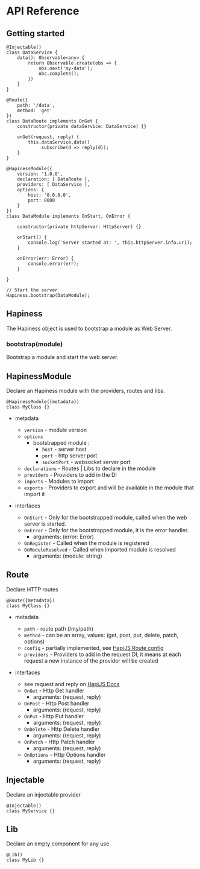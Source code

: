 # API Reference

## Getting started

    @Injectable()
    class DataService {
        data(): Observable<any> {
            return Observable.create(obs => {
                obs.next('my-data');
                obs.complete();
            })
        }
    }

    @Route({
        path: '/data',
        method: 'get'
    })
    class DataRoute implements OnGet {
        constructor(private dataService: DataService) {}

        onGet(request, reply) {
            this.dataService.data()
                .subscribe(d => reply(d));
        }
    }

    @HapinessModule({
        version: '1.0.0',
        declaration: [ DataRoute ],
        providers: [ DataService ],
        options: {
            host: '0.0.0.0',
            port: 8080
        }
    })
    class DataModule implements OnStart, OnError {

        constructor(private httpServer: HttpServer) {}

        onStart() {
            console.log('Server started at: ', this.httpServer.info.uri);
        }

        onError(err: Error) {
            console.error(err);
        }

    }

    // Start the server
    Hapiness.bootstrap(DataModule);



## Hapiness
The Hapiness object is used to bootstrap a module as Web Server.

### bootstrap(module)
Bootstrap a module and start the web server.

## HapinessModule
Declare an Hapiness module with the providers, routes and libs.

    @HapinessModule({metadata})
    class MyClass {}

- metadata

    - `version` - module version
    - `options`
        - bootstrapped module : 
            - `host` - server host
            - `port` - http server port
            - `socketPort` - websocket server port
    - `declarations` - Routes | Libs to declare in the module
    - `providers` - Providers to add in the DI
    - `imports` - Modules to import
    - `exports` - Providers to export and will be available in the module that import it

- interfaces
    - `OnStart` - Only for the bootstrapped module, called when the web server is started.
    - `OnError` - Only for the bootstrapped module, it is the error handler.
        - arguments: (error: Error)
    - `OnRegister` - Called when the module is registered
    - `OnModuleResolved` - Called when imported module is resolved
        - arguments: (module: string)

## Route
Declare HTTP routes

    @Route({metadata})
    class MyClass {}

- metadata

    - `path` - route path (/my/path)
    - `method` - can be an array, values: (get, post, put, delete, patch, options)
    - `config` - partially implemented, see [HapiJS Route config](https://hapijs.com/api#route-configuration)
    - `providers` - Providers to add in the request DI, it means at each request a new instance of the provider will be created

- interfaces
    - see request and reply on [HapiJS Docs](https://hapijs.com/api#requests)
    - `OnGet` - Http Get handler
        - arguments: (request, reply)
    - `OnPost` - Http Post handler
        - arguments: (request, reply)
    - `OnPut` - Http Put handler
        - arguments: (request, reply)
    - `OnDelete` - Http Delete handler
        - arguments: (request, reply)
    - `OnPatch` - Http Patch handler
        - arguments: (request, reply)
    - `OnOptions` - Http Options handler
        - arguments: (request, reply)

## Injectable
Declare an injectable provider

    @Injectable()
    class MyService {}

## Lib
Declare an empty component for any use

    @Lib()
    class MyLib {}